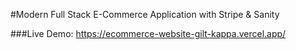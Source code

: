 
#Modern Full Stack E-Commerce Application with Stripe & Sanity

###Live Demo:
https://ecommerce-website-gilt-kappa.vercel.app/
